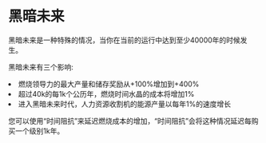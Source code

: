 # 黑暗未来

黑暗未来是一种特殊的情况，当你在当前的运行中达到至少40000年的时候发生。  

黑暗未来有三个影响:
<li>
燃烧领导力的最大产量和储存奖励从+100%增加到+400%
</li>
<li>
超过40k的每1k个公历年，燃烧时间水晶的成本将增加1%
</li>
<li>
进入黑暗未来时代，人力资源收割机的能源产量以每年1%的速度增长
</li>

您可以使用“时间阻抗”来延迟燃烧成本的增加，“时间阻抗”会将这种情况延迟每购买一个级别1k年。
